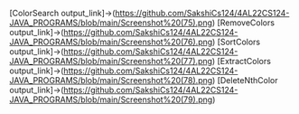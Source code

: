 [ColorSearch output_link]->(https://github.com/SakshiCs124/4AL22CS124-JAVA_PROGRAMS/blob/main/Screenshot%20(75).png)
[RemoveColors output_link]->(https://github.com/SakshiCs124/4AL22CS124-JAVA_PROGRAMS/blob/main/Screenshot%20(76).png) 
[SortColors output_link]->(https://github.com/SakshiCs124/4AL22CS124-JAVA_PROGRAMS/blob/main/Screenshot%20(77).png) 
[ExtractColors output_link]->(https://github.com/SakshiCs124/4AL22CS124-JAVA_PROGRAMS/blob/main/Screenshot%20(78).png) 
[DeleteNthColor output_link]->(https://github.com/SakshiCs124/4AL22CS124-JAVA_PROGRAMS/blob/main/Screenshot%20(79).png) 
